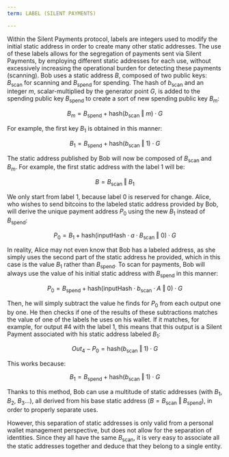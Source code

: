 ```yaml
---
term: LABEL (SILENT PAYMENTS)

---
```

Within the Silent Payments protocol, labels are integers used to modify the initial static address in order to create many other static addresses. The use of these labels allows for the segregation of payments sent via Silent Payments, by employing different static addresses for each use, without excessively increasing the operational burden for detecting these payments (scanning). Bob uses a static address $B$, composed of two public keys: $B_{\text{scan}}$ for scanning and $B_{\text{spend}}$ for spending. The hash of $b_{\text{scan}}$ and an integer $m$, scalar-multiplied by the generator point $G$, is added to the spending public key $B_{\text{spend}}$ to create a sort of new spending public key $B_m$:

$$  B_m = B_{\text{spend}} + \text{hash}(b_{\text{scan}} \text{ ‖ } m) \cdot G  $$

For example, the first key $B_1$ is obtained in this manner:

$$  B_1 = B_{\text{spend}} + \text{hash}(b_{\text{scan}} \text{ ‖ } 1) \cdot G  $$

The static address published by Bob will now be composed of $B_{\text{scan}}$ and $B_m$. For example, the first static address with the label $1$ will be:

$$ B = B_{\text{scan}} \text{ ‖ } B_1 $$

We only start from label $1$, because label $0$ is reserved for change. Alice, who wishes to send bitcoins to the labeled static address provided by Bob, will derive the unique payment address $P_0$ using the new $B_1$ instead of $B_{\text{spend}}$:

$$  P_0 = B_1 + \text{hash}(\text{inputHash} \cdot a \cdot B_{\text{scan}} \text{ ‖ } 0) \cdot G  $$

In reality, Alice may not even know that Bob has a labeled address, as she simply uses the second part of the static address he provided, which in this case is the value $B_1$ rather than $B_{\text{spend}}$. To scan for payments, Bob will always use the value of his initial static address with $B_{\text{spend}}$ in this manner:

$$   P_0 = B_{\text{spend}} + \text{hash}(\text{inputHash} \cdot b_{\text{scan}} \cdot A \text{ ‖ } 0) \cdot G  $$

Then, he will simply subtract the value he finds for $P_0$ from each output one by one. He then checks if one of the results of these subtractions matches the value of one of the labels he uses on his wallet. If it matches, for example, for output #4 with the label $1$, this means that this output is a Silent Payment associated with his static address labeled $B_1$:

$$ Out_4 - P_0 = \text{hash}(b_{\text{scan}} \text{ ‖ } 1) \cdot G $$

This works because:

$$  B_1 = B_{\text{spend}} + \text{hash}(b_{\text{scan}} \text{ ‖ } 1) \cdot G  $$

Thanks to this method, Bob can use a multitude of static addresses (with $B_1$, $B_2$, $B_3$...), all derived from his base static address ($B = B_{\text{scan}} \text{ ‖ } B_{\text{spend}}$), in order to properly separate uses.

However, this separation of static addresses is only valid from a personal wallet management perspective, but does not allow for the separation of identities. Since they all have the same $B_{\text{scan}}$, it is very easy to associate all the static addresses together and deduce that they belong to a single entity.